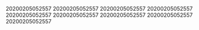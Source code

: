 20200205052557
20200205052557
20200205052557
20200205052557
20200205052557
20200205052557
20200205052557
20200205052557
20200205052557
